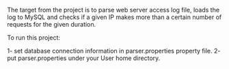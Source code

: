 The target from the project is to parse web server access log file, 
loads the log to MySQL and checks if a given IP makes more than a certain number of requests for the given duration.

To run this project:

1- set database connection information in parser.properties property file.
2- put parser.properties under your User home directory.
